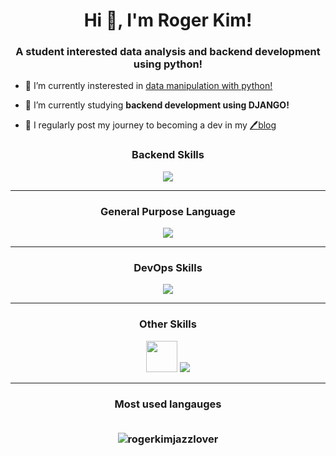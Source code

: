 <style>
   <link rel="stylesheet" type='text/css' href="https://cdn.jsdelivr.net/gh/devicons/devicon@latest/devicon.min.css" />
</style>

<h1 align="center">Hi 👋, I'm Roger Kim!</h1>
<h3 align="center">A student interested data analysis and backend development using python!</h3>

- 🔭 I’m currently insterested in [data manipulation with python!](https://github.com/RogerKimJazzLover/PYTHON-Corporate-Data-Analysis.git)

- 🌱 I’m currently studying **backend development using DJANGO!**

- 📒 I regularly post my journey to becoming a dev in my [🖊️blog](https://rogerkimjazzlover.github.io/)

<h3 align="center">Backend Skills</h3>
<p align="center">
   <img src="https://skillicons.dev/icons?i=django,mysql,postgresql"/>
</p>
<hr/>
  
<h3 align="center">General Purpose Language</h3>
<p align="center">
   <img src="https://skillicons.dev/icons?i=python,c,cpp,cs"/>
</p>
<hr/>

<h3 align="center">DevOps Skills</h3>
<p align="center">
   <img src="https://skillicons.dev/icons?i=aws,docker,linux,bash,git,github"/>
</p>
<hr/>

<h3 align="center">Other Skills</h3>
<p align="center">
   <img src="https://cdn.jsdelivr.net/gh/devicons/devicon@latest/icons/pandas/pandas-line-wordmark.svg" height=50, width=50/>
   <i class="devicon-pandas-plain-wordmark"></i>
   <img src="https://skillicons.dev/icons?i=html,css,pr"/>
</p>
<hr/>

<h3 align="center">Most used langauges
<br><br/>
<p>
  <img align="center" src="https://github-readme-stats.vercel.app/api/top-langs?username=rogerkimjazzlover&show_icons=true&locale=en&layout=compact" alt="rogerkimjazzlover" />
</p>
</h3>
